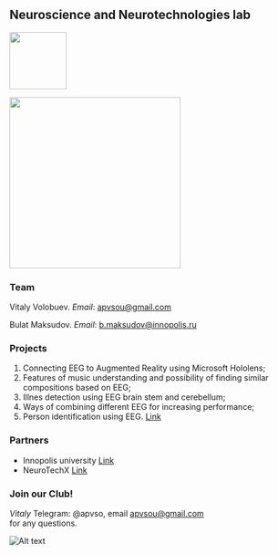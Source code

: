 ## Neuroscience and Neurotechnologies lab 

<p align="left">
<img src="https://user-images.githubusercontent.com/29627794/47715816-f1ae6500-dc51-11e8-9e55-34bbb40e05f6.png" width="100" heigth="100")
</p>
<p align="left">
  <img src="https://png2.kisspng.com/sh/bfe1d19f438d9c737310de28118177a8/L0KzQYm3VcI3N511e5H0aYP2gLBuTflvdpD1h95ycz34frr9hgJ0caVARd94c3Pyh37wjwN1caV6jNc2b3awgLnCkBlke15mRadrMEm3dbbpgBE3apM1RqQ8Mki2R4m9UcUzP2Q4TqgDM0i1SYK1kP5o/kisspng-innopolis-university-moscow-institute-of-physics-a-5b094eebca6bb0.2328378615273366838291.png" width="300">
</p>

### Team
Vitaly Volobuev. *Email*: apvsou@gmail.com

Bulat Maksudov. *Email*: b.maksudov@innopolis.ru

### Projects
1. Connecting EEG to Augmented Reality using Microsoft Hololens; 
2. Features of music understanding and possibility of finding similar compositions based on EEG;
3. Illnes detection using EEG brain stem and cerebellum;
4. Ways of combining different EEG for increasing performance;
5. Person identification using EEG. [Link](https://github.com/VitalyVV/EEG_authorization)

### Partners
* Innopolis university [Link](https://university.innopolis.ru/en/)
* NeuroTechX [Link](https://neurotechx.github.io/studentclubs/)

### Join our Club!
_Vitaly_ Telegram: @apvso, email apvsou@gmail.com <br />
for any questions.

![Alt text](https://user-images.githubusercontent.com/29627794/47715815-f1ae6500-dc51-11e8-923f-558969e3cce6.png)
